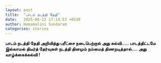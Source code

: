 ```yaml
---
layout: post
title:  "பாடம் நடத்தி தேதி"
date:   2025-06-22 17:14:53 +0530
author: Hemamalini Sundaram
categories: stories
---
```


**பாடம் நடத்தி தேதி அறிவித்து பரீட்சை நடைபெற்றால் அது கல்வி\..... பாடத்திட்டமே
இல்லாமல் திடீர்த் தேர்வுகள் நடத்தி தினமும் நம்மைத் திணறடித்தால்\.... அது வாழ்க்கைக்கல்வி
!**
